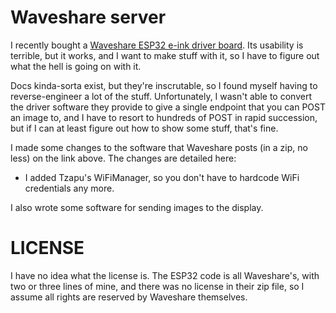 # Waveshare server

I recently bought a [Waveshare ESP32 e-ink driver
board](https://www.waveshare.com/wiki/E-Paper_ESP32_Driver_Board). Its usability is
terrible, but it works, and I want to make stuff with it, so I have to figure out what
the hell is going on with it.

Docs kinda-sorta exist, but they're inscrutable, so I found myself having to
reverse-engineer a lot of the stuff. Unfortunately, I wasn't able to convert the
driver software they provide to give a single endpoint that you can POST an image to,
and I have to resort to hundreds of POST in rapid succession, but if I can at least
figure out how to show some stuff, that's fine.

I made some changes to the software that Waveshare posts (in a zip, no less) on the link
above. The changes are detailed here:

* I added Tzapu's WiFiManager, so you don't have to hardcode WiFi credentials any more.

I also wrote some software for sending images to the display.

# LICENSE

I have no idea what the license is. The ESP32 code is all Waveshare's, with two or three
lines of mine, and there was no license in their zip file, so I assume all rights are
reserved by Waveshare themselves.
